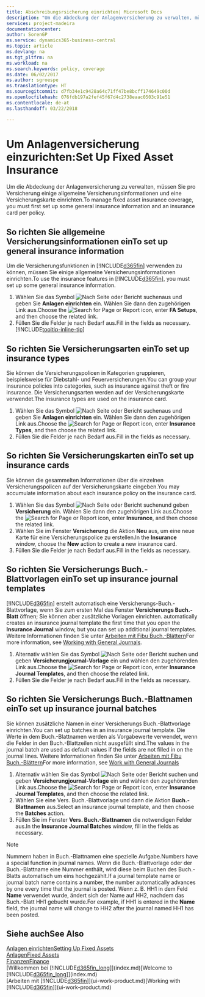 ```yaml
---
title: Abschreibungsrsicherung einrichten| Microsoft Docs
description: "Um die Abdeckung der Anlagenversicherung zu verwalten, müssen Sie pro Versicherung einige allgemeine Versicherungsinformationen und eine Versicherungskarte einrichten."
services: project-madeira
documentationcenter: 
author: SorenGP
ms.service: dynamics365-business-central
ms.topic: article
ms.devlang: na
ms.tgt_pltfrm: na
ms.workload: na
ms.search.keywords: policy, coverage
ms.date: 06/02/2017
ms.author: sgroespe
ms.translationtype: HT
ms.sourcegitcommit: d7fb34e1c9428a64c71ff47be8bcff174649c00d
ms.openlocfilehash: 076fdb197a2fef45f67d4c2738eaac0503c91e51
ms.contentlocale: de-at
ms.lasthandoff: 03/22/2018

---
```

# <a name="set-up-fixed-asset-insurance"></a><span data-ttu-id="138ed-103">Um Anlagenversicherung einzurichten:</span><span class="sxs-lookup"><span data-stu-id="138ed-103">Set Up Fixed Asset Insurance</span></span>
<span data-ttu-id="138ed-104">Um die Abdeckung der Anlagenversicherung zu verwalten, müssen Sie pro Versicherung einige allgemeine Versicherungsinformationen und eine Versicherungskarte einrichten.</span><span class="sxs-lookup"><span data-stu-id="138ed-104">To manage fixed asset insurance coverage, you must first set up some general insurance information and an insurance card per policy.</span></span>

## <a name="to-set-up-general-insurance-information"></a><span data-ttu-id="138ed-105">So richten Sie allgemeine Versicherungsinformationen ein</span><span class="sxs-lookup"><span data-stu-id="138ed-105">To set up general insurance information</span></span>
<span data-ttu-id="138ed-106">Um die Versicherungsfunktionen in [!INCLUDE[d365fin](includes/d365fin_md.md)]  verwenden zu können, müssen Sie einige allgemeine Versicherungsinformationen einrichten.</span><span class="sxs-lookup"><span data-stu-id="138ed-106">To use the insurance features in [!INCLUDE[d365fin](includes/d365fin_md.md)], you must set up some general insurance information.</span></span>  

1. <span data-ttu-id="138ed-107">Wählen Sie das Symbol ![Nach Seite oder Bericht suchen ](media/ui-search/search_small.png "Nach Seite oder Bericht suchen")aus und geben Sie **Anlagen einrichten** ein. Wählen Sie dann den zugehörigen Link aus.</span><span class="sxs-lookup"><span data-stu-id="138ed-107">Choose the ![Search for Page or Report](media/ui-search/search_small.png "Search for Page or Report icon") icon, enter **FA Setups**, and then choose the related link.</span></span>  
2. <span data-ttu-id="138ed-108">Füllen Sie die Felder je nach Bedarf aus.</span><span class="sxs-lookup"><span data-stu-id="138ed-108">Fill in the fields as necessary.</span></span> [!INCLUDE[tooltip-inline-tip](includes/tooltip-inline-tip_md.md)]  

## <a name="to-set-up-insurance-types"></a><span data-ttu-id="138ed-109">So richten Sie Versicherungsarten ein</span><span class="sxs-lookup"><span data-stu-id="138ed-109">To set up insurance types</span></span>
<span data-ttu-id="138ed-110">Sie können die Versicherungspolicen in Kategorien gruppieren, beispielsweise für Diebstahl- und Feuerversicherungen.</span><span class="sxs-lookup"><span data-stu-id="138ed-110">You can group your insurance policies into categories, such as insurance against theft or fire insurance.</span></span> <span data-ttu-id="138ed-111">Die Versicherungsarten werden auf der Versicherungskarte verwendet.</span><span class="sxs-lookup"><span data-stu-id="138ed-111">The insurance types are used on the insurance card.</span></span>

1. <span data-ttu-id="138ed-112">Wählen Sie das Symbol ![Nach Seite oder Bericht suchen ](media/ui-search/search_small.png "Nach Seite oder Bericht suchen")aus und geben Sie **Anlagen einrichten** ein. Wählen Sie dann den zugehörigen Link aus.</span><span class="sxs-lookup"><span data-stu-id="138ed-112">Choose the ![Search for Page or Report](media/ui-search/search_small.png "Search for Page or Report icon") icon, enter **Insurance Types**, and then choose the related link.</span></span>  
2. <span data-ttu-id="138ed-113">Füllen Sie die Felder je nach Bedarf aus.</span><span class="sxs-lookup"><span data-stu-id="138ed-113">Fill in the fields as necessary.</span></span>

## <a name="to-set-up-insurance-cards"></a><span data-ttu-id="138ed-114">So richten Sie Versicherungskarten ein</span><span class="sxs-lookup"><span data-stu-id="138ed-114">To set up insurance cards</span></span>
<span data-ttu-id="138ed-115">Sie können die gesammelten Informationen über die einzelnen Versicherungspolicen auf der Versicherungskarte eingeben.</span><span class="sxs-lookup"><span data-stu-id="138ed-115">You may accumulate information about each insurance policy on the insurance card.</span></span>  

1. <span data-ttu-id="138ed-116">Wählen Sie das Symbol ![Nach Seite oder Bericht suchen](media/ui-search/search_small.png "Nach Seite oder Bericht suchen")und geben **Versicherung** ein. Wählen Sie dann den zugehörigen Link aus.</span><span class="sxs-lookup"><span data-stu-id="138ed-116">Choose the ![Search for Page or Report](media/ui-search/search_small.png "Search for Page or Report icon") icon, enter **Insurance**, and then choose the related link.</span></span>  
2. <span data-ttu-id="138ed-117">Wählen Sie im Fenster **Versicherung** die Aktion **Neu** aus, um eine neue Karte für eine Versicherungspolice zu erstellen.</span><span class="sxs-lookup"><span data-stu-id="138ed-117">In the **Insurance** window, choose the **New** action to create a  new insurance card.</span></span>  
3. <span data-ttu-id="138ed-118">Füllen Sie die Felder je nach Bedarf aus.</span><span class="sxs-lookup"><span data-stu-id="138ed-118">Fill in the fields as necessary.</span></span>

## <a name="to-set-up-insurance-journal-templates"></a><span data-ttu-id="138ed-119">So richten Sie Versicherungs Buch.-Blattvorlagen ein</span><span class="sxs-lookup"><span data-stu-id="138ed-119">To set up insurance journal templates</span></span>
[!INCLUDE[d365fin](includes/d365fin_md.md)]<span data-ttu-id="138ed-120"> erstellt automatisch eine Versicherungs-Buch.-Blattvorlage, wenn Sie zum ersten Mal das Fenster **Versicherungs Buch.-Blatt** öffnen; Sie können aber zusätzliche Vorlagen einrichten.</span><span class="sxs-lookup"><span data-stu-id="138ed-120"> automatically creates an insurance journal template the first time that you open the **Insurance Journal** window, but you can set up additional journal templates.</span></span> <span data-ttu-id="138ed-121">Weitere Informationen finden Sie unter [Arbeiten mit Fibu Buch.-Blättern](ui-work-general-journals.md)</span><span class="sxs-lookup"><span data-stu-id="138ed-121">For more information, see [Working with General Journals](ui-work-general-journals.md).</span></span>  

1. <span data-ttu-id="138ed-122">Alternativ wählen Sie das Symbol ![Nach Seite oder Bericht suchen](media/ui-search/search_small.png "Nach Seite oder Bericht suchen") und geben **Versicherungjournal-Vorlage** ein und wählen den zugehörenden Link aus.</span><span class="sxs-lookup"><span data-stu-id="138ed-122">Choose the ![Search for Page or Report](media/ui-search/search_small.png "Search for Page or Report icon") icon, enter **Insurance Journal Templates**, and then choose the related link.</span></span>  
2. <span data-ttu-id="138ed-123">Füllen Sie die Felder je nach Bedarf aus.</span><span class="sxs-lookup"><span data-stu-id="138ed-123">Fill in the fields as necessary.</span></span>

## <a name="to-set-up-insurance-journal-batches"></a><span data-ttu-id="138ed-124">So richten Sie Versicherungs Buch.-Blattnamen ein</span><span class="sxs-lookup"><span data-stu-id="138ed-124">To set up insurance journal batches</span></span>
<span data-ttu-id="138ed-125">Sie können zusätzliche Namen in einer Versicherungs Buch.-Blattvorlage einrichten.</span><span class="sxs-lookup"><span data-stu-id="138ed-125">You can set up batches in an insurance journal template.</span></span> <span data-ttu-id="138ed-126">Die Werte in dem Buch.-Blattnamen werden als Vorgabewerte verwendet, wenn die Felder in den Buch.-Blattzeilen nicht ausgefüllt sind.</span><span class="sxs-lookup"><span data-stu-id="138ed-126">The values in the journal batch are used as default values if the fields are not filled in on the journal lines.</span></span> <span data-ttu-id="138ed-127">Weitere Informationen finden Sie unter [Arbeiten mit Fibu Buch.-Blättern](ui-work-general-journals.md)</span><span class="sxs-lookup"><span data-stu-id="138ed-127">For more information, see [Work with General Journals](ui-work-general-journals.md)</span></span>  

1. <span data-ttu-id="138ed-128">Alternativ wählen Sie das Symbol ![Nach Seite oder Bericht suchen](media/ui-search/search_small.png "Nach Seite oder Bericht suchen") und geben **Versicherungjournal-Vorlage** ein und wählen den zugehörenden Link aus.</span><span class="sxs-lookup"><span data-stu-id="138ed-128">Choose the ![Search for Page or Report](media/ui-search/search_small.png "Search for Page or Report icon") icon, enter **Insurance Journal Templates**, and then choose the related link.</span></span>  
2. <span data-ttu-id="138ed-129">Wählen Sie eine Vers. Buch.-Blattvorlage und dann die Aktion **Buch.-Blattnamen** aus.</span><span class="sxs-lookup"><span data-stu-id="138ed-129">Select an insurance journal template, and then choose the **Batches** action.</span></span>
3. <span data-ttu-id="138ed-130">Füllen Sie im Fenster **Vers. Buch.-Blattnamen** die notwendigen Felder aus.</span><span class="sxs-lookup"><span data-stu-id="138ed-130">In the **Insurance Journal Batches** window, fill in the fields as necessary.</span></span>

> [!NOTE]  
>   <span data-ttu-id="138ed-131">Nummern haben in Buch.-Blattnamen eine spezielle Aufgabe.</span><span class="sxs-lookup"><span data-stu-id="138ed-131">Numbers have a special function in journal names.</span></span> <span data-ttu-id="138ed-132">Wenn die Buch.-Blattvorlage oder der Buch.-Blattname eine Nummer enthält, wird diese beim Buchen des Buch.-Blatts automatisch um eins hochgezählt.</span><span class="sxs-lookup"><span data-stu-id="138ed-132">If a journal template name or journal batch name contains a number, the number automatically advances by one every time that the journal is posted.</span></span> <span data-ttu-id="138ed-133">Wenn z. B. HH1 in dem Feld **Name** verwendet wurde, ändert sich der Name auf HH2, nachdem das Buch.-Blatt HH1 gebucht wurde.</span><span class="sxs-lookup"><span data-stu-id="138ed-133">For example, if HH1 is entered in the **Name** field, the journal name will change to HH2 after the journal named HH1 has been posted.</span></span>

## <a name="see-also"></a><span data-ttu-id="138ed-134">Siehe auch</span><span class="sxs-lookup"><span data-stu-id="138ed-134">See Also</span></span>
[<span data-ttu-id="138ed-135">Anlagen einrichten</span><span class="sxs-lookup"><span data-stu-id="138ed-135">Setting Up Fixed Assets</span></span>](fa-setup.md)  
[<span data-ttu-id="138ed-136">Anlagen</span><span class="sxs-lookup"><span data-stu-id="138ed-136">Fixed Assets</span></span>](fa-manage.md)  
[<span data-ttu-id="138ed-137">Finanzen</span><span class="sxs-lookup"><span data-stu-id="138ed-137">Finance</span></span>](finance.md)  
<span data-ttu-id="138ed-138">[Willkommen bei [!INCLUDE[d365fin_long](includes/d365fin_long_md.md)]](index.md)</span><span class="sxs-lookup"><span data-stu-id="138ed-138">[Welcome to [!INCLUDE[d365fin_long](includes/d365fin_long_md.md)]](index.md)</span></span>  
<span data-ttu-id="138ed-139">[Arbeiten mit [!INCLUDE[d365fin](includes/d365fin_md.md)]](ui-work-product.md)</span><span class="sxs-lookup"><span data-stu-id="138ed-139">[Working with [!INCLUDE[d365fin](includes/d365fin_md.md)]](ui-work-product.md)</span></span>

